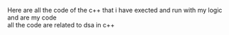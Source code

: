 Here are all the code of the c++ that i have exected and run with my logic and are my code <br>
all the code are related to dsa in c++ <br>

